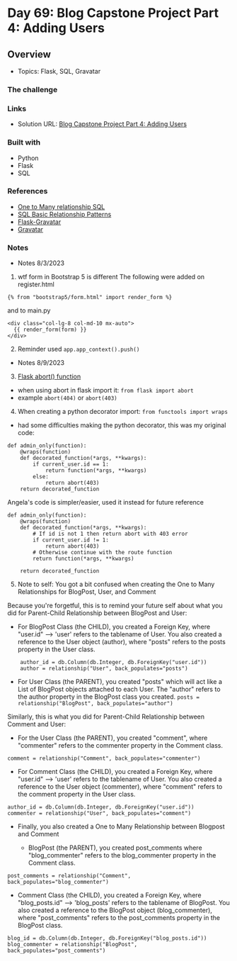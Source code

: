 # Day 69: Blog Capstone Project Part 4: Adding Users

## Overview

- Topics: Flask, SQL, Gravatar

### The challenge

 

### Links

- Solution URL: [Blog Capstone Project Part 4: Adding Users](https://github.com/Mikerniker/100_Days_of_Python/tree/main/Day69)

### Built with

- Python
- Flask
- SQL

### References

- [One to Many relationship SQL](https://docs.sqlalchemy.org/en/20/orm/basic_relationships.html#one-to-many)
- [SQL Basic Relationship Patterns](https://docs.sqlalchemy.org/en/20/orm/basic_relationships.html)
- [Flask-Gravatar](https://flask-gravatar.readthedocs.io/en/latest/)
- [Gravatar](https://en.gravatar.com/)

### Notes
- Notes 8/3/2023
1. wtf form in Bootstrap 5 is different
The following were added on register.html
```
{% from "bootstrap5/form.html" import render_form %}
```
and to main.py
```
<div class="col-lg-8 col-md-10 mx-auto">
  {{ render_form(form) }}
</div>
```
2. Reminder used  ```app.app_context().push()```

- Notes 8/9/2023
3. [Flask abort() function](https://flask.palletsprojects.com/en/2.3.x/api/#flask.abort) 
- when using abort in flask import it: ```from flask import abort```
- example ```abort(404)``` or ```abort(403)```

4. When creating a python decorator import: ```from functools import wraps```
- had some difficulties making the python decorator, this was my original code:
```
def admin_only(function):
    @wraps(function)
    def decorated_function(*args, **kwargs):
        if current_user.id == 1:
            return function(*args, **kwargs)
        else:
            return abort(403)
    return decorated_function
```
Angela's code is simpler/easier, used it instead for future reference
```
def admin_only(function):
    @wraps(function)
    def decorated_function(*args, **kwargs):
        # If id is not 1 then return abort with 403 error
        if current_user.id != 1:
            return abort(403)
        # Otherwise continue with the route function
        return function(*args, **kwargs)

    return decorated_function
```
5. Note to self: You got a bit confused when creating the One to Many Relationships for BlogPost,
User, and Comment

Because you're forgetful, this is to remind your future self about what you did for Parent-Child Relationship between BlogPost and User:

  - For BlogPost Class (the CHILD), you created a Foreign Key, where "user.id" --> 'user' refers to the tablename of User. You also created a reference to the User object (author), where "posts" refers to the posts property in the User class.
```
    author_id = db.Column(db.Integer, db.ForeignKey("user.id"))
    author = relationship("User", back_populates="posts")
```

  - For User Class (the PARENT), you created "posts" which will act like a List of BlogPost objects attached to each User. The "author" refers to the author property in the BlogPost class you created.
```posts = relationship("BlogPost", back_populates="author")```

Similarly, this is what you did for Parent-Child Relationship between Comment and User:     

  - For the User Class (the PARENT), you created "comment", where "commenter" refers to the commenter property in the Comment class.

```comment = relationship("Comment", back_populates="commenter")```

  - For Comment Class (the CHILD), you created a Foreign Key, where "user.id" --> 'user' refers to the tablename of User. You also created a reference to the User object (commenter), where "comment" refers to the comment property in the User class.

```
author_id = db.Column(db.Integer, db.ForeignKey("user.id"))
commenter = relationship("User", back_populates="comment")
```
- Finally, you also created a One to Many Relationship between Blogpost and Comment

  - BlogPost (the PARENT), you created post_comments where "blog_commenter" refers to the blog_commenter property in the Comment class.
```
post_comments = relationship("Comment", back_populates="blog_commenter")
```
  - Comment Class (the CHILD), you created a Foreign Key, where "blog_posts.id" --> 'blog_posts' refers to the tablename of BlogPost. You also created a reference to the BlogPost object (blog_commenter), where "post_comments" refers to the post_comments property in the BlogPost class.

```
blog_id = db.Column(db.Integer, db.ForeignKey("blog_posts.id"))
blog_commenter = relationship("BlogPost", back_populates="post_comments")
```


